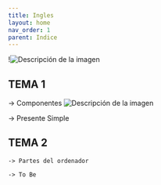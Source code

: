 ```yaml
---
title: Ingles
layout: home
nav_order: 1
parent: Indice
---
```


!![Descripción de la imagen](https://www.iestetuan.es/img/stories/13.jpg)

## TEMA 1
  -> Componentes
![Descripción de la imagen](https://image.jimcdn.com/app/cms/image/transf/dimension=899x10000:format=jpg/path/s187dfb9e844a26f3/image/icb0d12aa4ca09684/version/1518512490/partes-del-ordenador-en-ingl%C3%A9s.jpg)

  -> Presente Simple

## TEMA 2
    -> Partes del ordenador
    
    -> To Be
